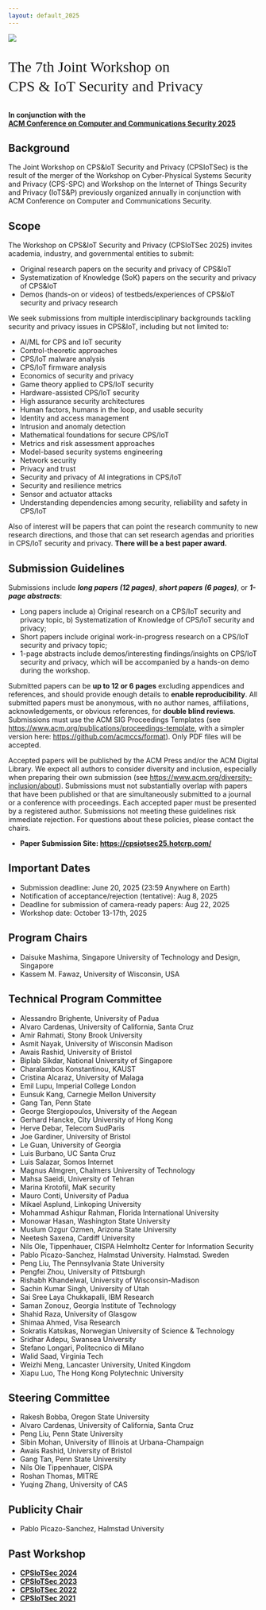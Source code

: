 ```yaml
---
layout: default_2025
---
```


<!-- <br /> -->

![](https://upload.wikimedia.org/wikipedia/commons/4/4e/Taipei_skyline_at_dusk.jpg)




<p style="font-family: Arvo, Monaco, serif;
  line-height:1.3;
	font-weight: normal;font-size: 30px;">The 7th Joint Workshop on <br /> CPS & IoT Security and Privacy</p>



<h4 style="margin-top: 0;"> <strong> In conjunction with the <br />  
<a href="https://www.sigsac.org/ccs/CCS2025/" target="_blank"> <strong> ACM Conference on Computer and Communications Security 2025 </strong> </a> </strong> </h4>

## Background

The Joint Workshop on CPS&IoT Security and Privacy (CPSIoTSec) is the result of the merger of the Workshop on Cyber-Physical Systems Security and Privacy (CPS-SPC) and Workshop on the Internet of Things Security and Privacy (IoTS&P) previously organized annually in conjunction with ACM Conference on Computer and Communications Security.



## Scope
The Workshop on CPS&IoT Security and Privacy (CPSIoTSec 2025) invites academia, industry, and governmental entities to submit:

* Original research papers on the security and privacy of CPS&IoT
* Systematization of Knowledge (SoK) papers on the security and privacy of CPS&IoT
* Demos (hands-on or videos) of testbeds/experiences of CPS&IoT security and privacy research

We seek submissions from multiple interdisciplinary backgrounds tackling security and privacy issues in CPS&IoT, including but not limited to:
* AI/ML for CPS and IoT security
* Control-theoretic approaches
* CPS/IoT malware analysis
* CPS/IoT firmware analysis
* Economics of security and privacy
* Game theory applied to CPS/IoT security
* Hardware-assisted CPS/IoT security
* High assurance security architectures
* Human factors, humans in the loop, and usable security
* Identity and access management
* Intrusion and anomaly detection
* Mathematical foundations for secure CPS/IoT
* Metrics and risk assessment approaches
* Model-based security systems engineering
* Network security
* Privacy and trust
* Security and privacy of AI integrations in CPS/IoT
* Security and resilience metrics
* Sensor and actuator attacks
* Understanding dependencies among security, reliability and safety in CPS/IoT


Also of interest will be papers that can point the research community to new research directions,
and those that can set research agendas and priorities in CPS/IoT security and privacy.
**There will be a best paper award.**



## Submission Guidelines


Submissions include ***long papers (12 pages)***, ***short papers (6 pages)***, or ***1-page abstracts***:
* Long papers include a) Original research on a CPS/IoT security and privacy topic, b) Systematization
of Knowledge of CPS/IoT security and privacy;
* Short papers include original work-in-progress research on a CPS/IoT security and privacy
topic;
* 1-page abstracts include demos/interesting findings/insights on CPS/IoT security and privacy,
which will be accompanied by a hands-on demo during the workshop.

Submitted papers can be **up to 12 or 6 pages** excluding appendices and references, and should
provide enough details to **enable reproducibility**. All submitted papers must be anonymous, with no author names, affiliations, acknowledgements, or obvious references, for **double blind reviews**. Submissions must use the ACM SIG Proceedings
Templates (see <a href="https://www.acm.org/publications/proceedings-template" target="_blank">https://www.acm.org/publications/proceedings-template</a>, with a simpler version here:
<a href="https://github.com/acmccs/format" target="_blank">https://github.com/acmccs/format</a>).
Only PDF files will be accepted.

Accepted papers will be published by the ACM Press and/or the ACM Digital Library. We expect all authors to consider diversity and inclusion,
especially when preparing their own submission (see <a href="https://www.acm.org/diversity-inclusion/about" target="_blank">https://www.acm.org/diversity-inclusion/about</a>). Submissions must not
substantially overlap with papers that have been published or that are simultaneously submitted
to a journal or a conference with proceedings. Each accepted paper must be presented by a registered
author. Submissions not meeting these guidelines risk immediate rejection. For questions
about these policies, please contact the chairs.



* **Paper Submission Site: <a href="https://cpsiotsec25.hotcrp.com/" target="_blank">https://cpsiotsec25.hotcrp.com/</a>**


## Important Dates
- Submission deadline: June 20, 2025 (23:59 Anywhere on Earth)
- Notification of acceptance/rejection (tentative): Aug 8, 2025
- Deadline for submission of camera-ready papers: Aug 22, 2025
- Workshop date:  October 13-17th, 2025

## Program Chairs
* Daisuke Mashima, Singapore University of Technology and Design, Singapore
* Kassem M. Fawaz, University of Wisconsin, USA

## Technical Program Committee
* Alessandro Brighente, University of Padua
* Alvaro Cardenas, University of California, Santa Cruz
* Amir Rahmati, Stony Brook University
* Asmit	Nayak, University of Wisconsin Madison
* Awais Rashid, University of Bristol
* Biplab Sikdar, National University of Singapore
* Charalambos Konstantinou, KAUST
* Cristina Alcaraz, University of Malaga
* Emil Lupu, Imperial College London
* Eunsuk Kang, Carnegie Mellon University
* Gang Tan, Penn State
* George Stergiopoulos, University of the Aegean
* Gerhard Hancke, City University of Hong Kong
* Herve	Debar, Telecom SudParis
* Joe Gardiner, University of Bristol
* Le Guan, University of Georgia
* Luis Burbano, UC Santa Cruz
* Luis Salazar, Somos Internet
* Magnus Almgren, Chalmers University of Technology
* Mahsa Saeidi, University of Tehran 
* Marina Krotofil, MaK security
* Mauro Conti, University of Padua
* Mikael Asplund, Linkoping University
* Mohammad Ashiqur Rahman, Florida International University
* Monowar Hasan, Washington State University
* Muslum Ozgur Ozmen, Arizona State University
* Neetesh Saxena, Cardiff University
* Nils Ole, Tippenhauer, CISPA Helmholtz Center for Information Security
* Pablo Picazo-Sanchez, Halmstad University. Halmstad. Sweden
* Peng Liu, The Pennsylvania State University
* Pengfei Zhou, University of Pittsburgh
* Rishabh Khandelwal, University of Wisconsin-Madison
* Sachin Kumar Singh, University of Utah
* Sai Sree Laya	Chukkapalli, IBM Research
* Saman Zonouz, Georgia Institute of Technology
* Shahid Raza, University of Glasgow
* Shimaa Ahmed, Visa Research
* Sokratis Katsikas, Norwegian University of Science & Technology
* Sridhar Adepu, Swansea University
* Stefano Longari, Politecnico di Milano
* Walid	Saad, Virginia Tech
* Weizhi Meng, Lancaster University, United Kingdom
* Xiapu	Luo, The Hong Kong Polytechnic University

## Steering Committee
* Rakesh Bobba, Oregon State University
* Alvaro Cardenas, University of California, Santa Cruz
* Peng Liu, Penn State University
* Sibin Mohan, University of Illinois at Urbana-Champaign
* Awais Rashid, University of Bristol
* Gang Tan, Penn State University
* Nils Ole Tippenhauer, CISPA
* Roshan Thomas, MITRE
* Yuqing Zhang, University of CAS

## Publicity Chair
* Pablo Picazo-Sanchez, Halmstad University


## Past Workshop

* <a href="https://cpsiotsec2024b.github.io" target="_blank"> <strong> CPSIoTSec 2024 </strong> </a>
* <a href="https://cpsiotsec2023.github.io" target="_blank"> <strong> CPSIoTSec 2023 </strong> </a>
* <a href="https://cpsiotsec2022.github.io/cpsiotsec/" target="_blank"> <strong> CPSIoTSec 2022 </strong> </a>
* <a href="https://cpsiotsec.github.io/" target="_blank"> <strong> CPSIoTSec 2021 </strong> </a>
